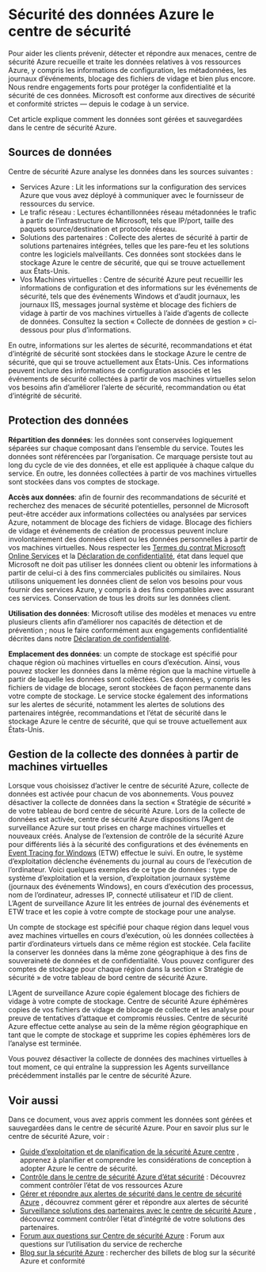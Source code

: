 <properties
   pageTitle="Sécurité des données Azure le centre de sécurité | Microsoft Azure"
   description="Ce document explique comment les données sont gérées et sauvegardées dans le centre de sécurité Azure."
   services="security-center"
   documentationCenter="na"
   authors="YuriDio"
   manager="swadhwa"
   editor=""/>

<tags
   ms.service="security-center"
   ms.devlang="na"
   ms.topic="hero-article"
   ms.tgt_pltfrm="na"
   ms.workload="na"
   ms.date="10/25/2016"
   ms.author="yurid"/>

# <a name="azure-security-center-data-security"></a>Sécurité des données Azure le centre de sécurité
Pour aider les clients prévenir, détecter et répondre aux menaces, centre de sécurité Azure recueille et traite les données relatives à vos ressources Azure, y compris les informations de configuration, les métadonnées, les journaux d’événements, blocage des fichiers de vidage et bien plus encore. Nous rendre engagements forts pour protéger la confidentialité et la sécurité de ces données. Microsoft est conforme aux directives de sécurité et conformité strictes — depuis le codage à un service. 

Cet article explique comment les données sont gérées et sauvegardées dans le centre de sécurité Azure.

## <a name="data-sources"></a>Sources de données

Centre de sécurité Azure analyse les données dans les sources suivantes :

- Services Azure : Lit les informations sur la configuration des services Azure que vous avez déployé à communiquer avec le fournisseur de ressources du service.
- Le trafic réseau : Lectures échantillonnées réseau métadonnées le trafic à partir de l’infrastructure de Microsoft, tels que IP/port, taille des paquets source/destination et protocole réseau.
- Solutions des partenaires : Collecte des alertes de sécurité à partir de solutions partenaires intégrées, telles que les pare-feu et les solutions contre les logiciels malveillants. Ces données sont stockées dans le stockage Azure le centre de sécurité, que qui se trouve actuellement aux États-Unis.
- Vos Machines virtuelles : Centre de sécurité Azure peut recueillir les informations de configuration et des informations sur les événements de sécurité, tels que des événements Windows et d’audit journaux, les journaux IIS, messages journal système et blocage des fichiers de vidage à partir de vos machines virtuelles à l’aide d’agents de collecte de données. Consultez la section « Collecte de données de gestion » ci-dessous pour plus d’informations.  

En outre, informations sur les alertes de sécurité, recommandations et état d’intégrité de sécurité sont stockées dans le stockage Azure le centre de sécurité, que qui se trouve actuellement aux États-Unis. Ces informations peuvent inclure des informations de configuration associés et les événements de sécurité collectées à partir de vos machines virtuelles selon vos besoins afin d’améliorer l’alerte de sécurité, recommandation ou état d’intégrité de sécurité.

## <a name="data-protection"></a>Protection des données

**Répartition des données**: les données sont conservées logiquement séparées sur chaque composant dans l’ensemble du service. Toutes les données sont référencées par l’organisation. Ce marquage persiste tout au long du cycle de vie des données, et elle est appliquée à chaque calque du service. En outre, les données collectées à partir de vos machines virtuelles sont stockées dans vos comptes de stockage.

**Accès aux données**: afin de fournir des recommandations de sécurité et recherchez des menaces de sécurité potentielles, personnel de Microsoft peut-être accéder aux informations collectées ou analysées par services Azure, notamment de blocage des fichiers de vidage. Blocage des fichiers de vidage et événements de création de processus peuvent inclure involontairement des données client ou les données personnelles à partir de vos machines virtuelles. Nous respecter les [Termes du contrat Microsoft Online Services](http://www.microsoftvolumelicensing.com/DocumentSearch.aspx?Mode=3&DocumentTypeId=31) et la [Déclaration de confidentialité](https://www.microsoft.com/privacystatement/en-us/OnlineServices/Default.aspx), état dans lequel que Microsoft ne doit pas utiliser les données client ou obtenir les informations à partir de celui-ci à des fins commerciales publicités ou similaires. Nous utilisons uniquement les données client de selon vos besoins pour vous fournir des services Azure, y compris à des fins compatibles avec assurant ces services. Conservation de tous les droits sur les données client.

**Utilisation des données**: Microsoft utilise des modèles et menaces vu entre plusieurs clients afin d’améliorer nos capacités de détection et de prévention ; nous le faire conformément aux engagements confidentialité décrites dans notre [Déclaration de confidentialité](https://www.microsoft.com/privacystatement/en-us/OnlineServices/Default.aspx).

**Emplacement des données**: un compte de stockage est spécifié pour chaque région où machines virtuelles en cours d’exécution. Ainsi, vous pouvez stocker les données dans la même région que la machine virtuelle à partir de laquelle les données sont collectées. Ces données, y compris les fichiers de vidage de blocage, seront stockées de façon permanente dans votre compte de stockage. Le service stocke également des informations sur les alertes de sécurité, notamment les alertes de solutions des partenaires intégrée, recommandations et l’état de sécurité dans le stockage Azure le centre de sécurité, que qui se trouve actuellement aux États-Unis.

## <a name="managing-data-collection-from-virtual-machines"></a>Gestion de la collecte des données à partir de machines virtuelles

Lorsque vous choisissez d’activer le centre de sécurité Azure, collecte de données est activée pour chacun de vos abonnements. Vous pouvez désactiver la collecte de données dans la section « Stratégie de sécurité » de votre tableau de bord centre de sécurité Azure. Lors de la collecte de données est activée, centre de sécurité Azure dispositions l’Agent de surveillance Azure sur tout prises en charge machines virtuelles et nouveaux créés. Analyse de l’extension de contrôle de la sécurité Azure pour différents liés à la sécurité des configurations et des événements en [Event Tracing for Windows](https://msdn.microsoft.com/library/windows/desktop/bb968803.aspx) (ETW) effectue le suivi. En outre, le système d’exploitation déclenche événements du journal au cours de l’exécution de l’ordinateur. Voici quelques exemples de ce type de données : type de système d’exploitation et la version, d’exploitation journaux système (journaux des événements Windows), en cours d’exécution des processus, nom de l’ordinateur, adresses IP, connecté utilisateur et l’ID de client. L’Agent de surveillance Azure lit les entrées de journal des événements et ETW trace et les copie à votre compte de stockage pour une analyse. 

Un compte de stockage est spécifié pour chaque région dans lequel vous avez machines virtuelles en cours d’exécution, où les données collectées à partir d’ordinateurs virtuels dans ce même région est stockée. Cela facilite la conserver les données dans la même zone géographique à des fins de souveraineté de données et de confidentialité. Vous pouvez configurer des comptes de stockage pour chaque région dans la section « Stratégie de sécurité » de votre tableau de bord centre de sécurité Azure.

L’Agent de surveillance Azure copie également blocage des fichiers de vidage à votre compte de stockage.  Centre de sécurité Azure éphémères copies de vos fichiers de vidage de blocage de collecte et les analyse pour preuve de tentatives d’attaque et compromis réussies.  Centre de sécurité Azure effectue cette analyse au sein de la même région géographique en tant que le compte de stockage et supprime les copies éphémères lors de l’analyse est terminée.

Vous pouvez désactiver la collecte de données des machines virtuelles à tout moment, ce qui entraîne la suppression les Agents surveillance précédemment installés par le centre de sécurité Azure.


## <a name="see-also"></a>Voir aussi

Dans ce document, vous avez appris comment les données sont gérées et sauvegardées dans le centre de sécurité Azure. Pour en savoir plus sur le centre de sécurité Azure, voir :

- [Guide d’exploitation et de planification de la sécurité Azure centre](security-center-planning-and-operations-guide.md) , apprenez à planifier et comprendre les considérations de conception à adopter Azure le centre de sécurité.
- [Contrôle dans le centre de sécurité Azure d’état sécurité](security-center-monitoring.md) : Découvrez comment contrôler l’état de vos ressources Azure
- [Gérer et répondre aux alertes de sécurité dans le centre de sécurité Azure](security-center-managing-and-responding-alerts.md) , découvrez comment gérer et répondre aux alertes de sécurité
- [Surveillance solutions des partenaires avec le centre de sécurité Azure](security-center-partner-solutions.md) , découvrez comment contrôler l’état d’intégrité de votre solutions des partenaires.
- [Forum aux questions sur Centre de sécurité Azure](security-center-faq.md) : Forum aux questions sur l’utilisation du service de recherche
- [Blog sur la sécurité Azure](http://blogs.msdn.com/b/azuresecurity/) : rechercher des billets de blog sur la sécurité Azure et conformité
